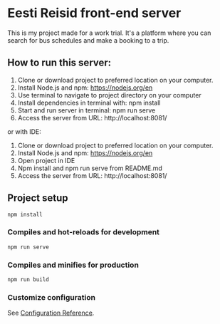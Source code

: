 # Eesti Reisid front-end server

This is my project made for a work trial. It's a platform where you can search for bus schedules and 
make a booking to a trip.

## How to run this server:
1) Clone or download project to preferred location on your computer.
2) Install Node.js and npm: https://nodejs.org/en
3) Use terminal to navigate to project directory on your computer
4) Install dependencies in terminal with: npm install
5) Start and run server in terminal: npm run serve
6) Access the server from URL: http://localhost:8081/

or with IDE:
1) Clone or download project to preferred location on your computer.
2) Install Node.js and npm: https://nodejs.org/en
3) Open project in IDE
4) Npm install and npm run serve from README.md
5) Access the server from URL: http://localhost:8081/


## Project setup
```
npm install
```

### Compiles and hot-reloads for development
```
npm run serve
```

### Compiles and minifies for production
```
npm run build
```

### Customize configuration
See [Configuration Reference](https://cli.vuejs.org/config/).
